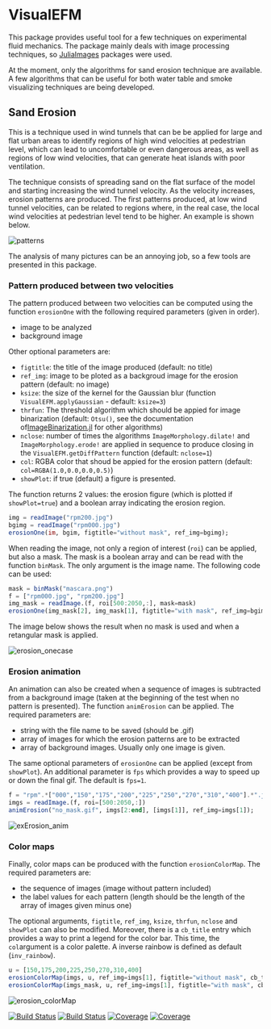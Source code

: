 # VisualEFM

This package provides useful tool for a few techniques on experimental fluid mechanics. The package mainly deals with image processing techniques, so [JuliaImages](https://juliaimages.org/stable/) packages were used. 

At the moment, only the algorithms for sand erosion technique are available. A few algorithms that can be useful for both water table and smoke visualizing techniques are being developed.

## Sand Erosion

This is a technique used in wind tunnels that can be be applied for large and flat urban areas to identify regions of high wind velocities at pedestrian level, which can lead to uncomfortable or even dangerous areas, as well as regions of low wind velocities, that can generate heat islands with poor ventilation.

The technique consists of spreading sand on the flat surface of the model and starting increasing the wind tunnel velocity. As the velocity increases, erosion patterns are produced. The first patterns produced, at low wind tunnel velocities, can be related to regions where, in the real case, the local wind velocities at pedestrian level tend to be higher. An example is shown below.

![patterns](https://user-images.githubusercontent.com/49885481/93953517-fc7cb200-fd21-11ea-8ff7-a50dab2b1048.png)

The analysis of many pictures can be an annoying job, so a few tools are presented in this package.

### Pattern produced between two velocities

The pattern produced between two velocities can be computed using the function `erosionOne` with the following required parameters (given in order).

* image to be analyzed 
* background image 

Other optional parameters are:

* `figtitle`: the title of the image produced (default: no title)
* `ref_img`: image to be ploted as a backgroud image for the erosion pattern (default: no image)
* `ksize`: the size of the kernel for the Gaussian blur (function `VisualEFM.applyGaussian` - default: `ksize=3`)
* `thrfun`: The threshold algorithm which should be appied for image binarization (default: `Otsu()`, see the documentation of[ImageBinarization.jl](https://zygmuntszpak.github.io/ImageBinarization.jl/stable/) for other algorithms)
* `nclose`: number of times the algorithms `ImageMorphology.dilate!` and `ImageMorphology.erode!` are applied in sequence to produce closing in the `VisualEFM.getDiffPattern` function (default: `nclose=1`)
* `col`: RGBA color that shoud be appied for the erosion pattern (default: `col=RGBA(1.0,0.0,0.0,0.5)`)
* `showPlot`: if true (default) a figure is presented.

The function returns 2 values: the erosion figure (which is plotted if `showPlot=true`) and a boolean array indicating the erosion region.

```julia
img = readImage("rpm200.jpg")
bgimg = readImage("rpm000.jpg")
erosionOne(im, bgim, figtitle="without mask", ref_img=bgimg);
```

When reading the image, not only a region of interest (`roi`) can be applied, but also a mask. The mask is a boolean array and can be read with the function `binMask`. The only argument is the image name. The following code can be used:

```julia
mask = binMask("mascara.png")
f = ["rpm000.jpg", "rpm200.jpg"]
img_mask = readImage.(f, roi[500:2050,:], mask=mask)
erosionOne(img_mask[2], img_mask[1], figtitle="with mask", ref_img=bgimg)
```

The image below shows the result when no mask is used and when a retangular mask is applied.

![erosion_onecase](https://user-images.githubusercontent.com/49885481/93951569-123ba880-fd1d-11ea-97ba-2d422bb3b0a9.png)

### Erosion animation

An animation can also be created when a sequence of images is subtracted from a background image (taken at the beginning of the test when no pattern is presented). The function `animErosion` can be applied. The required parameters are:

* string with the file name to be saved (should be .gif)
* array of images for which the erosion patterns are to be extracted
* array of background images. Usually only one image is given. 

The same optional parameters of `erosionOne` can be applied (except from `showPlot`). An additional parameter is `fps` which provides a way to speed up or down the final gif. The default is `fps=1`. 

```julia
f = "rpm".*["000","150","175","200","225","250","270","310","400"].*".jpg"
imgs = readImage.(f, roi=[500:2050,:])
animErosion("no_mask.gif", imgs[2:end], [imgs[1]], ref_img=imgs[1]);
```

![exErosion_anim](https://user-images.githubusercontent.com/49885481/93951331-62fed180-fd1c-11ea-92a5-a3a2b9cb74a8.gif)


### Color maps

Finally, color maps can be produced with the function `erosionColorMap`. The required parameters are:

* the sequence of images (image without pattern included)
* the label values for each pattern (length should be the length of the array of images given minus one)

The optional arguments, `figtitle`, `ref_img`, `ksize`, `thrfun`, `nclose` and `showPlot` can also be modified. Moreover, there is a `cb_title` entry which provides a way to print a legend for the color bar. This time, the `col`argument is a color palette. A inverse rainbow is defined as default (`inv_rainbow`).

```julia
u = [150,175,200,225,250,270,310,400]
erosionColorMap(imgs, u, ref_img=imgs[1], figtitle="without mask", cb_title="WT rpm") 
erosionColorMap(imgs_mask, u, ref_img=imgs[1], figtitle="with mask", cb_title="WT rpm")
```

![erosion_colorMap](https://user-images.githubusercontent.com/49885481/93951725-752d3f80-fd1d-11ea-87ce-381fa50284dd.png)


[![Build Status](https://travis-ci.com/gborelli89/VisualEFM.jl.svg?branch=master)](https://travis-ci.com/gborelli89/VisualEFM.jl)
[![Build Status](https://ci.appveyor.com/api/projects/status/github/gborelli89/VisualEFM.jl?svg=true)](https://ci.appveyor.com/project/gborelli89/VisualEFM-jl)
[![Coverage](https://codecov.io/gh/gborelli89/VisualEFM.jl/branch/master/graph/badge.svg)](https://codecov.io/gh/gborelli89/VisualEFM.jl)
[![Coverage](https://coveralls.io/repos/github/gborelli89/VisualEFM.jl/badge.svg?branch=master)](https://coveralls.io/github/gborelli89/VisualEFM.jl?branch=master)
